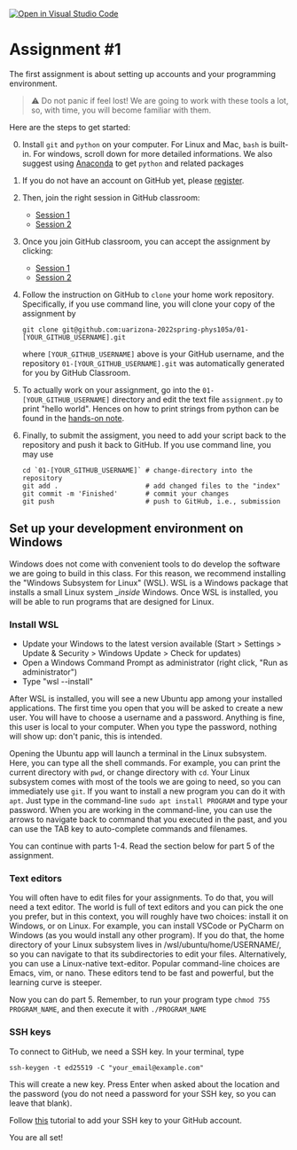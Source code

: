 [![Open in Visual Studio Code](https://classroom.github.com/assets/open-in-vscode-f059dc9a6f8d3a56e377f745f24479a46679e63a5d9fe6f495e02850cd0d8118.svg)](https://classroom.github.com/online_ide?assignment_repo_id=6775652&assignment_repo_type=AssignmentRepo)
# Assignment #1

The first assignment is about setting up accounts and your programming
environment.  

> :warning: Do not panic if feel lost! We are going to work with these
>           tools a lot, so, with time, you will become familiar with them.

Here are the steps to get started:

0. Install `git` and `python` on your computer.
   For Linux and Mac, `bash` is built-in.
   For windows, scroll down for more detailed informations.
   We also suggest using [Anaconda](https://www.anaconda.com/products/individual) to get `python` and related packages

1. If you do not have an account on GitHub yet, please
   [register](https://github.com/signup).

2. Then, join the right session in GitHub classroom:

   - [Session 1](https://classroom.github.com/classrooms/97425980-phys-105a-session-1)
   - [Session 2](https://classroom.github.com/classrooms/97425980-phys-105a-session-2)

3. Once you join GitHub classroom, you can accept the assignment by
   clicking:

   - [Session 1](https://classroom.github.com/a/vxHYdJF3)
   - [Session 2](https://classroom.github.com/a/5l3Frsbk)

4. Follow the instruction on GitHub to `clone` your home work
   repository.
   Specifically, if you use command line, you will clone your copy of
   the assignment by

       git clone git@github.com:uarizona-2022spring-phys105a/01-[YOUR_GITHUB_USERNAME].git

   where `[YOUR_GITHUB_USERNAME]` above is your GitHub username, and
   the repository `01-[YOUR_GITHUB_USERNAME].git` was automatically
   generated for you by GitHub Classroom.

5. To actually work on your assignment, go into the
   `01-[YOUR_GITHUB_USERNAME]` directory and edit the text file
   `assignment.py` to print "hello world".
   Hences on how to print strings from python can be found in the
   [hands-on note](https://github.com/uarizona-2022spring-phys105a/phys105a/blob/main/01/Handson.ipynb).

6. Finally, to submit the assigment, you need to add your script back
   to the repository and push it back to GitHub.
   If you use command line, you may use

       cd `01-[YOUR_GITHUB_USERNAME]` # change-directory into the repository
       git add .                      # add changed files to the "index"
       git commit -m 'Finished'       # commit your changes
       git push                       # push to GitHub, i.e., submission
       
## Set up your development environment on Windows

Windows does not come with convenient tools to do develop the software we are
going to build in this class. For this reason, we recommend installing the
"Windows Subsystem for Linux" (WSL). WSL is a Windows package that installs a
small Linux system __inside_ Windows. Once WSL is installed, you will be able to
run programs that are designed for Linux.

### Install WSL

- Update your Windows to the latest version available (Start > Settings > Update
  & Security > Windows Update > Check for updates)
- Open a Windows Command Prompt as administrator (right click, "Run as
  administrator")
- Type "wsl --install"

After WSL is installed, you will see a new Ubuntu app among your installed
applications. The first time you open that you will be asked to create a new
user. You will have to choose a username and a password. Anything is fine, this
user is local to your computer. When you type the password, nothing will show
up: don't panic, this is intended.

Opening the Ubuntu app will launch a terminal in the Linux subsystem. Here, you
can type all the shell commands. For example, you can print the current
directory with `pwd`, or change directory with `cd`. Your Linux subsystem comes
with most of the tools we are going to need, so you can immediately use `git`.
If you want to install a new program you can do it with `apt`. Just type in the
command-line `sudo apt install PROGRAM` and type your password. When you are
working in the command-line, you can use the arrows to navigate back to command
that you executed in the past, and you can use the TAB key to auto-complete
commands and filenames.

You can continue with parts 1-4. Read the section below for part 5 of the
assignment.

### Text editors

You will often have to edit files for your assignments. To do that, you will
need a text editor. The world is full of text editors and you can pick the one
you prefer, but in this context, you will roughly have two choices: install it
on Windows, or on Linux. For example, you can install VSCode or PyCharm on
Windows (as you would install any other program). If you do that, the home
directory of your Linux subsystem lives in /wsl/ubuntu/home/USERNAME/, so you
can navigate to that its subdirectories to edit your files. Alternatively, you
can use a Linux-native text-editor. Popular command-line choices are Emacs, vim,
or nano. These editors tend to be fast and powerful, but the learning curve is
steeper.

Now you can do part 5. Remember, to run your program type `chmod 755
PROGRAM_NAME`, and then execute it with `./PROGRAM_NAME`

### SSH keys

To connect to GitHub, we need a SSH key. In your terminal, type
```
ssh-keygen -t ed25519 -C "your_email@example.com"
```
This will create a new key. Press Enter when asked about the location and the password
(you do not need a password for your SSH key, so you can leave that blank).

Follow
[this](https://docs.github.com/en/authentication/connecting-to-github-with-ssh/adding-a-new-ssh-key-to-your-github-account)
tutorial to add your SSH key to your GitHub account.

You are all set!




